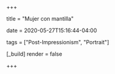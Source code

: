 +++

title = "Mujer con mantilla"

date = 2020-05-27T15:16:44-04:00

tags = ["Post-Impressionism", "Portrait"]

[_build]
	render = false

+++

